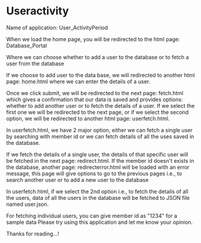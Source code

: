 # Useractivity
Name of application: User_ActivityPeriod

When we load the home page, you will be redirected to the html page: Database_Portal

Where we can choose whether to add a user to the database or to fetch a user from the database

If we choose to add user to the data base, we will redirected to another html page: home.html where we can enter the details of a user. 

Once we click submit, we will be redirected to the next page: fetch.html which gives a confirmation that our data is saved and provides options: whether to add another user
or to fetch the details of a user. If we select the first one we will be redirected to the next page, or if we select the second option, we will be
redirected to another html page: userfetch.html.

In userfetch.html, we have 2 major option, either we can fetch a single user by searching with member id or we can fetch details of all the uses saved in the database.

If we fetch the details of a single user, the details of that specific user will be fetched in the next page: redirect.html. If the member id doesn't exists in the database,
another page: redirecterror.html will be loaded with an error message, this page will give options to go to the previous pages i.e., to search another user or to add a new user to the database

In userfetch.html, if we select the 2nd option i.e., to fetch the details of all the users, data of all the users in the database will be fetched to JSON file named user.json.

For fetching individual users, you can give member id as "1234" for a sample data
Please try using this application and let me know your opinion.


Thanks for reading...!

